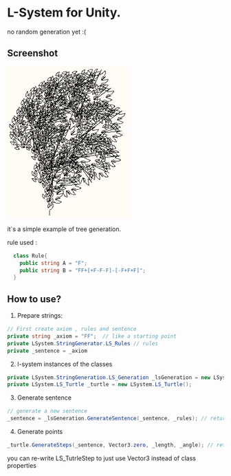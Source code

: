 # L-System for Unity.
no random generation yet :(
## Screenshot
![Tree](/githubimage.png?raw=true "Random tree")

it`s a simple example of tree generation.

rule used : 
```C#
  class Rule{
    public string A = "F";
    public string B = "FF+[+F-F-F]-[-F+F+F]";
  }
```
## How to use?
1. Prepare strings:

```C#
// First create axiom , rules and sentence
private string _axiom = "FF";  // like a starting point
private LSystem.StringGenerator.LS_Rules // rules
private _sentence = _axiom 
```

2. l-system instances of the classes
```C#
private LSystem.StringGeneration.LS_Generation _lsGeneration = new LSystem.StringGeneration.LS_Generation(); // l-system generator
private LSystem.LS_Turtle _turtle = new LSystem.LS_Turtle();
```
3. Generate sentence
```C#
// generate a new sentence
_sentence = _lsGeneration.GenerateSentence(_sentence, _rules); // return a string
```
4. Generate points
```C#
_turtle.GenerateSteps(_sentence, Vector3.zero, _length, _angle); // return a  TurtleStep class (vector3 position, direction; int length);
```
you can re-write LS_TutrleStep to just use Vector3 instead of class properties
